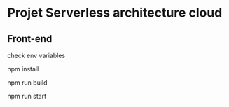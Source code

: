 # Projet Serverless architecture cloud

## Front-end

check env variables

npm install

npm run build 

npm run start

